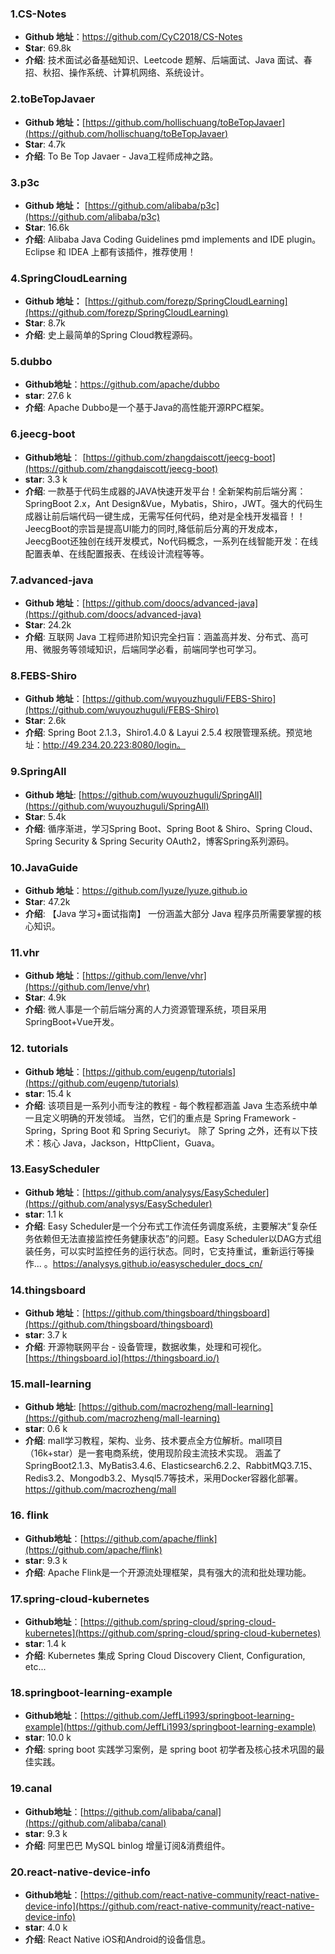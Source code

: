 ### 1.CS-Notes

- **Github 地址**：https://github.com/CyC2018/CS-Notes
- **Star**:  69.8k
- **介绍**: 技术面试必备基础知识、Leetcode 题解、后端面试、Java 面试、春招、秋招、操作系统、计算机网络、系统设计。

### 2.toBeTopJavaer

- **Github 地址：**[https://github.com/hollischuang/toBeTopJavaer](https://github.com/hollischuang/toBeTopJavaer)
- **Star**:  4.7k
- **介绍**: To Be Top Javaer - Java工程师成神之路。

### 3.p3c

- **Github 地址：** [https://github.com/alibaba/p3c](https://github.com/alibaba/p3c)
- **Star**:  16.6k
- **介绍**: Alibaba Java Coding Guidelines pmd implements and IDE plugin。Eclipse 和 IDEA 上都有该插件，推荐使用！

### 4.SpringCloudLearning

- **Github 地址：** [https://github.com/forezp/SpringCloudLearning](https://github.com/forezp/SpringCloudLearning)
- **Star**:  8.7k
- **介绍**: 史上最简单的Spring Cloud教程源码。

### 5.dubbo

- **Github地址**：<https://github.com/apache/dubbo>
- **star**: 27.6 k
- **介绍**: Apache Dubbo是一个基于Java的高性能开源RPC框架。

### 6.jeecg-boot

- **Github地址**： [https://github.com/zhangdaiscott/jeecg-boot](https://github.com/zhangdaiscott/jeecg-boot)
- **star**: 3.3 k
- **介绍**: 一款基于代码生成器的JAVA快速开发平台！全新架构前后端分离：SpringBoot 2.x，Ant Design&Vue，Mybatis，Shiro，JWT。强大的代码生成器让前后端代码一键生成，无需写任何代码，绝对是全栈开发福音！！ JeecgBoot的宗旨是提高UI能力的同时,降低前后分离的开发成本，JeecgBoot还独创在线开发模式，No代码概念，一系列在线智能开发：在线配置表单、在线配置报表、在线设计流程等等。

### 7.advanced-java

- **Github 地址**：[https://github.com/doocs/advanced-java](https://github.com/doocs/advanced-java)
- **Star**: 24.2k
- **介绍**: 互联网 Java 工程师进阶知识完全扫盲：涵盖高并发、分布式、高可用、微服务等领域知识，后端同学必看，前端同学也可学习。

### 8.FEBS-Shiro

- **Github 地址**：[https://github.com/wuyouzhuguli/FEBS-Shiro](https://github.com/wuyouzhuguli/FEBS-Shiro)
- **Star**: 2.6k
- **介绍**: Spring Boot 2.1.3，Shiro1.4.0 & Layui 2.5.4 权限管理系统。预览地址：http://49.234.20.223:8080/login。

### 9.SpringAll

- **Github 地址**: [https://github.com/wuyouzhuguli/SpringAll](https://github.com/wuyouzhuguli/SpringAll)
- **Star**: 5.4k
- **介绍**: 循序渐进，学习Spring Boot、Spring Boot & Shiro、Spring Cloud、Spring Security & Spring Security OAuth2，博客Spring系列源码。

### 10.JavaGuide

- **Github 地址**：<https://github.com/lyuze/lyuze.github.io>
- **Star**:  47.2k 
- **介绍**: 【Java 学习+面试指南】 一份涵盖大部分 Java 程序员所需要掌握的核心知识。

### 11.vhr

- **Github 地址**：[https://github.com/lenve/vhr](https://github.com/lenve/vhr)
- **Star**:  4.9k 
- **介绍**: 微人事是一个前后端分离的人力资源管理系统，项目采用SpringBoot+Vue开发。

### 12. tutorials

- **Github 地址**：[https://github.com/eugenp/tutorials](https://github.com/eugenp/tutorials)
- **star**: 15.4 k
- **介绍**:  该项目是一系列小而专注的教程 - 每个教程都涵盖 Java 生态系统中单一且定义明确的开发领域。 当然，它们的重点是 Spring Framework  -  Spring，Spring Boot 和 Spring Securiyt。 除了 Spring 之外，还有以下技术：核心 Java，Jackson，HttpClient，Guava。

### 13.EasyScheduler

- **Github 地址**：[https://github.com/analysys/EasyScheduler](https://github.com/analysys/EasyScheduler)
- **star**: 1.1 k
- **介绍**:  Easy Scheduler是一个分布式工作流任务调度系统，主要解决“复杂任务依赖但无法直接监控任务健康状态”的问题。Easy Scheduler以DAG方式组装任务，可以实时监控任务的运行状态。同时，它支持重试，重新运行等操作... 。https://analysys.github.io/easyscheduler_docs_cn/

### 14.thingsboard

- **Github 地址**：[https://github.com/thingsboard/thingsboard](https://github.com/thingsboard/thingsboard)
- **star**: 3.7 k
- **介绍**:  开源物联网平台 - 设备管理，数据收集，处理和可视化。 [https://thingsboard.io](https://thingsboard.io/)

### 15.mall-learning

- **Github 地址**: [https://github.com/macrozheng/mall-learning](https://github.com/macrozheng/mall-learning)
- **star**: 0.6 k
- **介绍**:  mall学习教程，架构、业务、技术要点全方位解析。mall项目（16k+star）是一套电商系统，使用现阶段主流技术实现。 涵盖了SpringBoot2.1.3、MyBatis3.4.6、Elasticsearch6.2.2、RabbitMQ3.7.15、Redis3.2、Mongodb3.2、Mysql5.7等技术，采用Docker容器化部署。 https://github.com/macrozheng/mall

### 16. flink

- **Github地址**：[https://github.com/apache/flink](https://github.com/apache/flink)
- **star**: 9.3 k
- **介绍**: Apache Flink是一个开源流处理框架，具有强大的流和批处理功能。

### 17.spring-cloud-kubernetes

- **Github地址**：[https://github.com/spring-cloud/spring-cloud-kubernetes](https://github.com/spring-cloud/spring-cloud-kubernetes)
- **star**: 1.4 k
- **介绍**: Kubernetes 集成 Spring Cloud Discovery Client, Configuration, etc...

### 18.springboot-learning-example

- **Github地址**：[https://github.com/JeffLi1993/springboot-learning-example](https://github.com/JeffLi1993/springboot-learning-example)
- **star**: 10.0 k
- **介绍**: spring boot 实践学习案例，是 spring boot 初学者及核心技术巩固的最佳实践。

### 19.canal

- **Github地址**：[https://github.com/alibaba/canal](https://github.com/alibaba/canal)
- **star**: 9.3 k
- **介绍**: 阿里巴巴 MySQL binlog 增量订阅&消费组件。

### 20.react-native-device-info

- **Github地址**：[https://github.com/react-native-community/react-native-device-info](https://github.com/react-native-community/react-native-device-info)
- **star**: 4.0 k
- **介绍**: React Native iOS和Android的设备信息。